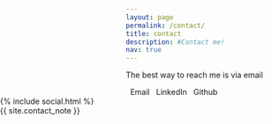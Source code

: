 ```yaml
---
layout: page
permalink: /contact/
title: contact
description: #Contact me!
nav: true
---
```


The best way to reach me is via email

<a href="mailto:{{ social[1] | encode_email }}" target="_blank" rel="noopener" style="text-decoration: none;">
  <i class="fas fa-envelope" style="color: #2698BA; text-align: center;"></i>
  &nbsp; Email
</a>

<a href="https://www.linkedin.com/in/{{ social[1] }}" target="_blank" rel="noopener" style="text-decoration: none;">
  <i class="fab fa-linkedin" style="color: #2698BA; text-align: center;"></i>
  &nbsp; LinkedIn
</a>

<a href="https://github.com/{{ social[1] }}" target="_blank" rel="noopener" style="text-decoration: none;">
  <i class="fab fa-github" style="color: #2698BA; text-align: center;"></i>
  &nbsp; Github
</a>

<!-- <i class="fas fa-phone fa-flip-horizontal" style="color:#2698BA"></i>&nbsp;&nbsp; [+91 9718301601](tel:+919718301601) -->


<div class="social" style= "position: absolute; left:0; right:0; ">
    <div class="contact-icons">
        {% include social.html %}
    </div>
    <div class="contact-note">
        {{ site.contact_note }}
    </div>
</div>